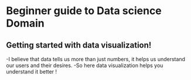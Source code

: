 # Beginner guide to Data science Domain
## Getting started with data visualization!
-I believe that data tells us more than just numbers, it helps us understand our users and their desires.
-So here data visualization helps you understand it better !
